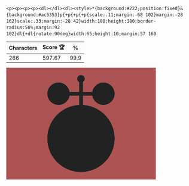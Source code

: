 `<p><p><p><p><dl></dl><dl><style>*{background:#222;position:fixed}&{background:#ac5353}p{+p{+p{+p{scale:.11;margin:-68 102}margin:-28 162}scale:.33;margin:-28 42}width:180;height:180;border-radius:50%;margin:92 102}dl{+dl{rotate:90deg}width:65;height:10;margin:57 160`

| Characters | Score 🏆 | %    |
| ---------- | -------- | ---- |
| 266        | 597.67   | 99.9 |

![](/2025/Oct2025/05/20251005.png)
